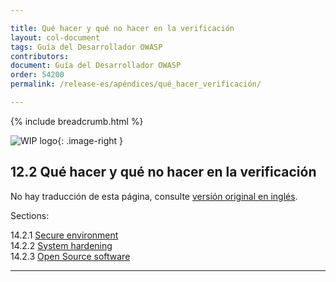 ```yaml
---

title: Qué hacer y qué no hacer en la verificación
layout: col-document
tags: Guía del Desarrollador OWASP
contributors:
document: Guía del Desarrollador OWASP
order: 54200
permalink: /release-es/apéndices/qué_hacer_verificación/

---
```


{% include breadcrumb.html %}

<style type="text/css">
.image-right {
  height: 180px;
  display: block;
  margin-left: auto;
  margin-right: auto;
  float: right;
}
</style>

![WIP logo](../../../assets/images/dg_wip.png "Trabajo en curso"){: .image-right }

## 12.2 Qué hacer y qué no hacer en la verificación

No hay traducción de esta página, consulte [versión original en inglés][release1402].

Sections:

14.2.1 [Secure environment](01-secure-environment.md)  
14.2.2 [System hardening](02-system-hardening.md)  
14.2.3 [Open Source software](03-open-source-software.md)  

----

[release1402]: https://github.com/OWASP/www-project-developer-guide/blob/main/release/14-appendices/02-verification-dos-donts/toc.md
